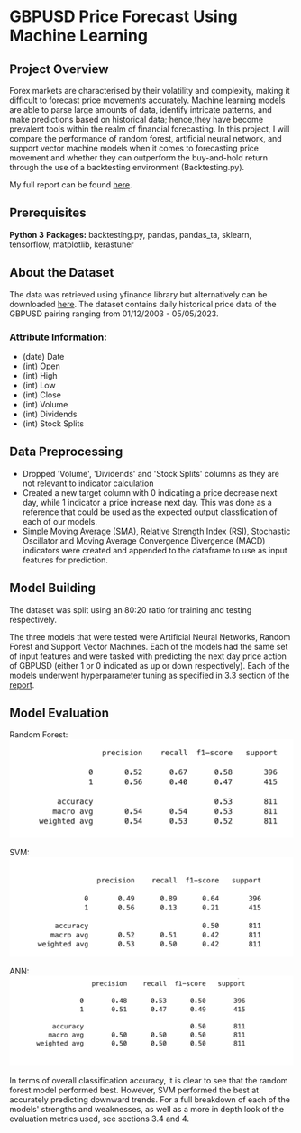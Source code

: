 # GBPUSD Price Forecast Using Machine Learning

## Project Overview

Forex markets are characterised by their volatility and complexity, making it difficult to forecast price movements accurately. Machine learning models are able to parse large amounts of data, identify intricate patterns, and make predictions based on historical data; hence,they have become prevalent tools within the realm of financial forecasting. In this project, I will compare the performance of random forest, artificial neural network, and support vector machine models when it comes to forecasting price movement and whether they can outperform the buy-and-hold return through the use of a backtesting environment (Backtesting.py).

My full report can be found [here](Project_Report.pdf).

## Prerequisites

**Python 3**
**Packages:** backtesting.py, pandas, pandas_ta, sklearn, tensorflow, matplotlib, kerastuner

## About the Dataset

The data was retrieved using yfinance library but alternatively can be downloaded [here](https://help.yahoo.com/kb/SLN2311.html). The dataset contains daily historical price data of the GBPUSD pairing ranging from 01/12/2003 - 05/05/2023.

### Attribute Information:

- (date) Date
- (int) Open
- (int) High
- (int) Low
- (int) Close
- (int) Volume
- (int) Dividends
- (int) Stock Splits

## Data Preprocessing

- Dropped 'Volume', 'Dividends' and 'Stock Splits' columns as they are not relevant to indicator calculation
- Created a new target column with 0 indicating a price decrease next day, while 1 indicator a price increase next day. This was done as a reference that could be used as the expected output classfication of each of our models.
- Simple Moving Average (SMA), Relative Strength Index (RSI), Stochastic Oscillator and Moving Average Convergence Divergence (MACD) indicators were created and appended to the dataframe to use as input features for prediction.

## Model Building

The dataset was split using an 80:20 ratio for training and testing respectively.

The three models that were tested were Artificial Neural Networks, Random Forest and Support Vector Machines. Each of the models had the same set of input features and were tasked with predicting the next day price action of GBPUSD (either 1 or 0 indicated as up or down respectively). Each of the models underwent hyperparameter tuning as specified in 3.3 section of the [report](Project_Report.pdf).

## Model Evaluation

Random Forest:
![Random Forest Results](Model_Evaluations/RF_results.png)

SVM:
![SVM Results](Model_Evaluations/SVM_results.png)

ANN:
![ANN Results](Model_Evaluations/ANN_results.png)

In terms of overall classification accuracy, it is clear to see that the random forest model performed best. However, SVM performed the best at accurately predicting downward trends. For a full breakdown of each of the models' strengths and weaknesses, as well as a more in depth look of the evaluation metrics used, see sections 3.4 and 4.
